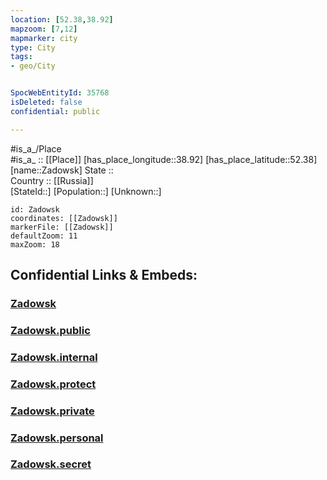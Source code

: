 ```yaml
---
location: [52.38,38.92] 
mapzoom: [7,12] 
mapmarker: city 
type: City
tags:
- geo/City


SpocWebEntityId: 35768
isDeleted: false
confidential: public

---
```

#is_a_/Place  
#is_a_ :: [[Place]] 
[has_place_longitude::38.92] 
[has_place_latitude::52.38] 
[name::Zadowsk] 
State ::  
Country :: [[Russia]]  
[StateId::] 
[Population::] 
[Unknown::] 


```leaflet
id: Zadowsk
coordinates: [[Zadowsk]] 
markerFile: [[Zadowsk]] 
defaultZoom: 11 
maxZoom: 18
```


## Confidential Links & Embeds: 

### [Zadowsk](/_Standards/Earth/Continent/Europe/Europe~East/Russia/Russia~Central/Lipetsk_Oblast/City/Zadowsk.md) 

### [Zadowsk.public](/_public/Earth/Continent/Europe/Europe~East/Russia/Russia~Central/Lipetsk_Oblast/City/Zadowsk.public.md) 

### [Zadowsk.internal](/_internal/Earth/Continent/Europe/Europe~East/Russia/Russia~Central/Lipetsk_Oblast/City/Zadowsk.internal.md) 

### [Zadowsk.protect](/_protect/Earth/Continent/Europe/Europe~East/Russia/Russia~Central/Lipetsk_Oblast/City/Zadowsk.protect.md) 

### [Zadowsk.private](/_private/Earth/Continent/Europe/Europe~East/Russia/Russia~Central/Lipetsk_Oblast/City/Zadowsk.private.md) 

### [Zadowsk.personal](/_personal/Earth/Continent/Europe/Europe~East/Russia/Russia~Central/Lipetsk_Oblast/City/Zadowsk.personal.md) 

### [Zadowsk.secret](/_secret/Earth/Continent/Europe/Europe~East/Russia/Russia~Central/Lipetsk_Oblast/City/Zadowsk.secret.md)

